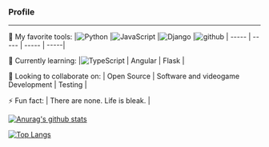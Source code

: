 <!--
Here are some ideas to get you started:
- 🔭 I’m currently working on ...
- 🌱 I’m currently learning ...
- 👯 I’m looking to collaborate on ...
- 🤔 I’m looking for help with ...
- 💬 Ask me about ...
- 📫 How to reach me: ...
- 😄 Pronouns: ...
- ⚡ Fun fact: ...
-->

<h3>Profile</h3>

___

🔭 My favorite tools:
|![Python](https://img.shields.io/badge/-Python-000000?style=flat-square&logo=Python&logoColor=Blue)
|![JavaScript](https://img.shields.io/badge/-JavaScript-000001?style=flat-square&logo=JavaScript&logoColor=Green)
|![Django](https://img.shields.io/badge/-Django-000000?style=flat-square&logo=Django&logoColor=White)
|![github](https://img.shields.io/badge/-GitHub-181717?style=flat-square&logo=GitHub&logoColor=Blue)
| ----- | ----- | ----- | -----|

🌱 Currently learning:
|![TypeScript](https://img.shields.io/badge/-TypeScript-?style=flat-square&logo=TypeScript&logoColor=Blue)
| Angular | Flask |

👯 Looking to collaborate on:
| Open Source | Software and videogame Development | Testing |

⚡ Fun fact: 
| There are none. Life is bleak. |


[![Anurag's github stats](https://github-readme-stats.vercel.app/api?username=LorM89)](https://github.com/anuraghazra/github-readme-stats)

[![Top Langs](https://github-readme-stats.vercel.app/api/top-langs/?username=LorM89)](https://github.com/anuraghazra/github-readme-stats)
